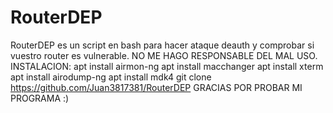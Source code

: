 # RouterDEP
RouterDEP es un script en bash para hacer ataque deauth y comprobar si vuestro router es vulnerable. NO ME HAGO RESPONSABLE DEL MAL USO.
INSTALACION:
apt install airmon-ng
apt install macchanger
apt install xterm
apt install airodump-ng
apt install mdk4
git clone https://github.com/Juan3817381/RouterDEP
GRACIAS POR PROBAR MI PROGRAMA :)
